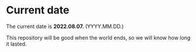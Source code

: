 # Current date

The current date is **2022.08.07.** (YYYY.MM.DD.)

This repository will be good when the world ends, so we will know how long it lasted.